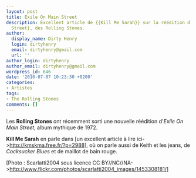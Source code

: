 ```yaml
---
layout: post
title: Exile On Main Street
description: Excellent article de {{Kill Me Sarah}} sur la réédition d'{Exile On Main
  Street}, des Rolling Stones.
author:
  display_name: Dirty Henry
  login: dirtyhenry
  email: dirtyhenry@gmail.com
  url: ''
author_login: dirtyhenry
author_email: dirtyhenry@gmail.com
wordpress_id: 646
date: '2010-07-07 10:23:30 +0200'
categories:
- Artistes
tags:
- The Rolling Stones
comments: []
---
```

Les __Rolling Stones__ ont récemment sorti une nouvelle réédition d'*Exile On Main Street*, album mythique de 1972.

__Kill Me Sarah__ en parle dans [un excellent article à lire ici->http://kmskma.free.fr/?p=2988], où on parle aussi de Keith et les jeans, de *Cocksucker Blues* et de maillot de bain rouge.

[Photo : Scarlatti2004 sous licence CC BY//NC//NA->http://www.flickr.com/photos/scarlatti2004_images/1453308181/]
